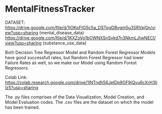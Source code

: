 # MentalFitnessTracker

DATASET: 
https://drive.google.com/file/d/1jOKpFtG5c5a_DSTpgDBvgm5u3SRVajGn/view?usp=sharing (mental_disease_data) https://drive.google.com/file/d/1KXZoVo1bOWNXSnSvkd7n3NkmLJtwNECI/view?usp=sharing (substance_use_data)

Both Decision Tree Regressor Model and Random Forest Regressor Models have good successfull rates, but Random Forest Regressor had lower Failure Rates as well, so we make our Model using Random Forest Regressors. 

Colab Link: https://colab.research.google.com/drive/1lNTndh56JeIDp9GF9iQvu6cXrH3IjIz5?usp=sharing

The .py files comprises of the Data Visualization, Model Creation, and Model Evaluation codes. The .csv files are the dataset on which the model has been trained. 
